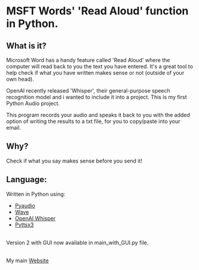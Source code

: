 # MSFT Words' 'Read Aloud' function in Python.

## What is it?
Microsoft Word has a handy feature called 'Read Aloud' where the computer will read back to you the text you have entered.
It's a great tool to help check if what you have written makes sense or not (outside of your own head). 

OpenAI recently released 'Whisper', their general-purpose speech recognition model and i wanted to include it into a project. This is my first Python Audio project.

This program records your audio and speaks it back to you with the added option of writing the results to a txt file, for you to copy/paste into your email.

## Why?
Check if what you say makes sense before you send it!

## Language:
Written in Python using:</br>
- [Pyaudio](https://pypi.org/project/PyAudio/)
- [Wave](https://docs.python.org/3/library/wave.html)
- [OpenAI Whisper](https://github.com/openai/whisper)
- [Pyttsx3](https://pypi.org/project/pyttsx3/)

</br>
Version 2 with GUI now available in main_with_GUI.py file. 

</br>
</br>


My main [Website](https://www.zoedekraker.com/)

